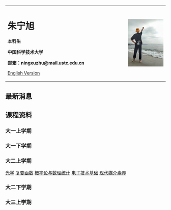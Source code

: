 <div>
<table border="0">
  <tr>
    <td width="75%">
      <h1>朱宁旭</h1>
      <p><b>本科生</b></p>
      <p><b>中国科学技术大学</b></p>
      <p><b>邮箱：ningxuzhu@mail.ustc.edu.cn</b></p>
      <p><a href="/index-en.html">English Version</a></p>
    </td>
    <td width="25%">
      <img src="/psc.jpg" width="100%">
    </td>
  </tr>
</table>
</div>


## 最新消息


## 课程资料
### 大一上学期

### 大一下学期

### 大二上学期
<body>
    <a href="光学lec.pdf" target="_blank" rel="noopener noreferrer">光学</a>
  <a href="复变函数lec.pdf" target="_blank" rel="noopener noreferrer">复变函数</a>
  <a href="概统.pdf" target="_blank" rel="noopener noreferrer">概率论与数理统计</a>
    <a href="电子技术基础.pdf" target="_blank" rel="noopener noreferrer">电子技术基础</a>
    <a href="现代媒介素养.pdf" target="_blank" rel="noopener noreferrer">现代媒介素养</a>
</body>
</html>

### 大二下学期

### 大三上学期

